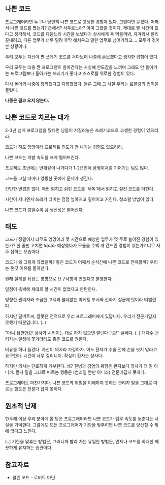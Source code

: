 
## 나쁜 코드

프로그래머라면 누구나 당연히 나쁜 코드로 고생한 경험이 있다. 그렇다면 묻겠다. 
어째서 나쁜 코드를 짰는가?
급해서? 서두르느라? 아마 그랬을 것이다. 제대로 짤 시간이 없다고 생각해서, 코드를 다듬느라 시간을 보냈다가 상사에게 욕 먹을까봐, 
지겨워서 빨리 끝내려고, 다른 업무가 너무 밀려 후딱 해치우고 밀린 업무로 넘어가려고.... 모두가 겪어본 상황이다.

우리 모두는 자신이 짠 쓰레기 코드를 쳐다보며 나중에 손보겠다고 생각한 경험이 있다.

우리 모두는 대충 짠 프로그램이 돌아간다는 사실에 안도감을 느끼며 그래도 안 돌아가는 프로그램보다 돌아가는 쓰레기가 좋다고
스스로를 위로한 경험이 있다.

다시 돌아와 나중에 정리했다고 다짐했었다.
물론 그때 그 시절 우리는 르블랑의 법칙을 몰랐다.

**나중은 결코 오지 않는다.**

## 나쁜 코드로 치르는 대가

2-3년 넘게 프로그램을 짰다면 남들이 저질러놓은 쓰레기코드로 고생한 경험이 있으리라.

코드가 하도 엉망이라 프로젝트 진도가 안 나가는 경험도 있으리라.

나쁜 코드는 개발 속도를 크게 떨어뜨린다.

프로젝트 초반에는 번개같이 나가다가 1-2년만에 굼벵이처럼 기어가는 팀도 많다.

코드를 고칠 때마다 엉뚱한 곳에서 문제가 생긴다.

간단한 변경은 없다. 매번 얽히고 섥힌 코드를 '해독'해서 얽히고 설킨 코드를 더한다.

시간이 지나면서 쓰레기 더미는 점점 높아지고 깊어지고 커진다. 청소할 방법이 없다.

나쁜 코드가 쌓일수록 팀 생산성은 떨어진다. 


## 태도

코드가 정말이지 너무도 엉망이라 몇 시간으로 예상한 업무가 몇 주로 늘어진 경험이 있는가? 
한 줄만 고치면 되리라 예상했다가 모듈을 수백 개 건드린 경험이 있는가? 너무 자주 접하는 모습이다.

코드가 왜 그렇게 되었을까? 좋은 코드가 어째서 순식간에 나쁜 코드로 전락할까? 우리는 온갖 이유를 들이댄다.

원래 설게를 뒤집는 방향으로 요구사항이 변했다고 불평한다.

일정이 촉박해 제대로 할 시간이 없었다고 한탄한다.

멍청한 관리자와 조급한 고객과 쓸데없는 마케팅 부서와 전화기 살균제 탓이라 떠벌린다.

하지만 딜버트씨, 잘못은 전적으로 우리 프로그래머에게 있답니다. 우리가 전문가답지 못했기 때문입니다.
(..)

"아니 잠깐만요! 상사가 시키지는 대로 하지 않으면 짤린다구요!" 글쎄다. (..) 대다수 관리자는 일정에 쫓기더라도 좋은 코드를 원한다.

비유를 하나 들겠다. 자신이 의사라 가정하자. 어느 환자가 수술 전에 손을 씻지 말라고 요구한다. 시간이 너무 걸리니까. 확실히 환자는 상사다.

하지만 의사는 단호하게 거부한다. 왜? 질병과 감염의 위험은 환자보다 의사가 더 잘 아니까. 환자 말을 그대로 따르는 행동은 (범죄일 뿐만 아니라) 전문가답지 못하다.

프로그래머도 마찬가지다. 나쁜 코드의 위험을 이해하지 못하는 관리자 말을 그대로 따르는 행도은 전문가 답지 못하다.


## 원초적 난제
한두해 이상 우리 분야에 몸 담은 프로그래머라면 나쁜 코드가 업무 속도를 늦춘다는 사실을 기억한다. 그럼에도 모든 프로그래머가 기한을 맞추려면 나쁜 코드를 양산할 수 밖에 없다고 느낀다.

(..) 기한을 맞추는 방법은, 그러니까 빨리 가는 유일한 방법은, 언제나 코드를 최대한 깨끗하게 유지하는 습관이다.

## 참고자료
- 클린 코드 - 로버트 마틴
